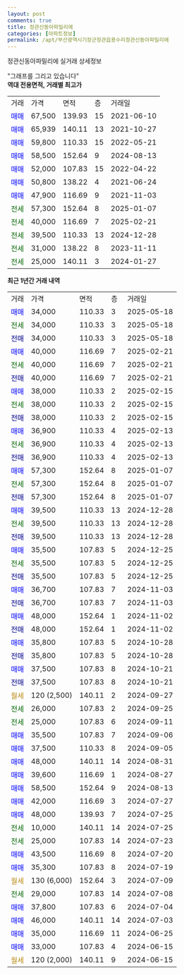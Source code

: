 ```yaml
---
layout: post
comments: true
title: 정관신동아파밀리에
categories: [아파트정보]
permalink: /apt/부산광역시기장군정관읍용수리정관신동아파밀리에
---
```


정관신동아파밀리에 실거래 상세정보

<script type="text/javascript">
  google.charts.load('current', {'packages':['line', 'corechart']});
  google.charts.setOnLoadCallback(drawChart);

  function drawChart() {
    var data = new google.visualization.DataTable();
    data.addColumn('date', '거래일');
    data.addColumn('number', "매매");
    data.addColumn('number', "전세");
    data.addColumn('number', "전매");

    data.addRows([[new Date(Date.parse("2025-05-18")), 34000, null, null], [new Date(Date.parse("2025-05-18")), null, 34000, null], [new Date(Date.parse("2025-05-18")), null, null, 34000], [new Date(Date.parse("2025-02-21")), 40000, null, null], [new Date(Date.parse("2025-02-21")), null, 40000, null], [new Date(Date.parse("2025-02-21")), null, null, 40000], [new Date(Date.parse("2025-02-15")), 38000, null, null], [new Date(Date.parse("2025-02-15")), null, 38000, null], [new Date(Date.parse("2025-02-15")), null, null, 38000], [new Date(Date.parse("2025-02-13")), 36900, null, null], [new Date(Date.parse("2025-02-13")), null, 36900, null], [new Date(Date.parse("2025-02-13")), null, null, 36900], [new Date(Date.parse("2025-01-07")), 57300, null, null], [new Date(Date.parse("2025-01-07")), null, 57300, null], [new Date(Date.parse("2025-01-07")), null, null, 57300], [new Date(Date.parse("2024-12-28")), 39500, null, null], [new Date(Date.parse("2024-12-28")), null, 39500, null], [new Date(Date.parse("2024-12-28")), null, null, 39500], [new Date(Date.parse("2024-12-25")), 35500, null, null], [new Date(Date.parse("2024-12-25")), null, 35500, null], [new Date(Date.parse("2024-12-25")), null, null, 35500], [new Date(Date.parse("2024-11-03")), 36700, null, null], [new Date(Date.parse("2024-11-03")), null, null, 36700], [new Date(Date.parse("2024-11-02")), 48000, null, null], [new Date(Date.parse("2024-11-02")), null, null, 48000], [new Date(Date.parse("2024-10-28")), 35800, null, null], [new Date(Date.parse("2024-10-28")), null, null, 35800], [new Date(Date.parse("2024-10-21")), 37500, null, null], [new Date(Date.parse("2024-10-21")), null, null, 37500], [new Date(Date.parse("2024-09-27")), null, null, null], [new Date(Date.parse("2024-09-25")), null, 26000, null], [new Date(Date.parse("2024-09-11")), null, 25000, null], [new Date(Date.parse("2024-09-06")), 35500, null, null], [new Date(Date.parse("2024-09-05")), 37500, null, null], [new Date(Date.parse("2024-08-31")), 48000, null, null], [new Date(Date.parse("2024-08-27")), 39600, null, null], [new Date(Date.parse("2024-08-13")), 58500, null, null], [new Date(Date.parse("2024-07-27")), 42000, null, null], [new Date(Date.parse("2024-07-25")), 48000, null, null], [new Date(Date.parse("2024-07-25")), null, 10000, null], [new Date(Date.parse("2024-07-23")), null, 25000, null], [new Date(Date.parse("2024-07-20")), 43500, null, null], [new Date(Date.parse("2024-07-19")), 35300, null, null], [new Date(Date.parse("2024-07-09")), null, null, null], [new Date(Date.parse("2024-07-08")), null, 29000, null], [new Date(Date.parse("2024-07-04")), 37800, null, null], [new Date(Date.parse("2024-07-03")), 46000, null, null], [new Date(Date.parse("2024-06-25")), 35000, null, null], [new Date(Date.parse("2024-06-15")), 33000, null, null], [new Date(Date.parse("2024-06-15")), null, null, null]]);

    var options = {
      hAxis: {
        format: 'yyyy/MM/dd'
      },    
      lineWidth: 0,
      pointsVisible: true,    
      title: '최근 1년간 유형별 실거래가 분포',
      legend: { position: 'bottom' }
    };

    var formatter = new google.visualization.NumberFormat({pattern:'###,###'} );
    formatter.format(data, 1);
    formatter.format(data, 2);
    
    setTimeout(function() {
        var chart = new google.visualization.LineChart(document.getElementById('columnchart_material'));
        chart.draw(data, (options));
        document.getElementById('loading').style.display = 'none';
    }, 200);
  }
</script>


<div id="loading" style="z-index:20; display: block; margin-left: 0px">"그래프를 그리고 있습니다"</div>
<div id="columnchart_material" style="width: 95%; margin-left: 0px; display: block"></div>
<!-- contents start -->
<b>역대 전용면적, 거래별 최고가</b>
<table class="sortable">
    <tr>
      <td>거래</td>
      <td>가격</td>
      <td>면적</td>
      <td>층</td>
      <td>거래일</td>
    </tr>
        <tr>
          <td><a style="color: blue">매매</a></td>
          <td>67,500</td>
          <td>139.93</td>
          <td>15</td>
          <td>2021-06-10</td>
        </tr>            <tr>
          <td><a style="color: blue">매매</a></td>
          <td>65,939</td>
          <td>140.11</td>
          <td>13</td>
          <td>2021-10-27</td>
        </tr>            <tr>
          <td><a style="color: blue">매매</a></td>
          <td>59,800</td>
          <td>110.33</td>
          <td>15</td>
          <td>2022-05-21</td>
        </tr>            <tr>
          <td><a style="color: blue">매매</a></td>
          <td>58,500</td>
          <td>152.64</td>
          <td>9</td>
          <td>2024-08-13</td>
        </tr>            <tr>
          <td><a style="color: blue">매매</a></td>
          <td>52,000</td>
          <td>107.83</td>
          <td>15</td>
          <td>2022-04-22</td>
        </tr>            <tr>
          <td><a style="color: blue">매매</a></td>
          <td>50,800</td>
          <td>138.22</td>
          <td>4</td>
          <td>2021-06-24</td>
        </tr>            <tr>
          <td><a style="color: blue">매매</a></td>
          <td>47,900</td>
          <td>116.69</td>
          <td>9</td>
          <td>2021-11-03</td>
        </tr>        
        <tr>
              <td><a style="color: darkgreen">전세</a></td>
              <td>57,300</td>
              <td>152.64</td>
              <td>8</td>
              <td>2025-01-07</td>
            </tr>            <tr>
              <td><a style="color: darkgreen">전세</a></td>
              <td>40,000</td>
              <td>116.69</td>
              <td>7</td>
              <td>2025-02-21</td>
            </tr>            <tr>
              <td><a style="color: darkgreen">전세</a></td>
              <td>39,500</td>
              <td>110.33</td>
              <td>13</td>
              <td>2024-12-28</td>
            </tr>            <tr>
              <td><a style="color: darkgreen">전세</a></td>
              <td>31,000</td>
              <td>138.22</td>
              <td>8</td>
              <td>2023-11-11</td>
            </tr>            <tr>
              <td><a style="color: darkgreen">전세</a></td>
              <td>25,000</td>
              <td>140.11</td>
              <td>3</td>
              <td>2024-01-27</td>
            </tr>        
    
</table>

<b>최근 1년간 거래 내역</b>

<table class="sortable">
    <tr>
      <td>거래</td>
      <td>가격</td>
      <td>면적</td>
      <td>층</td>
      <td>거래일</td>
    </tr>
    <tr>
      <td><a style="color: blue">매매</a></td>
      <td>34,000</td>
      <td>110.33</td>
      <td>3</td>
      <td>2025-05-18</td>
    </tr>          <tr>
      <td><a style="color: darkgreen">전세</a></td>
      <td>34,000</td>
      <td>110.33</td>
      <td>3</td>
      <td>2025-05-18</td>
    </tr>          <tr>
      <td><a style="color: darkblue">전매</a></td>
      <td>34,000</td>
      <td>110.33</td>
      <td>3</td>
      <td>2025-05-18</td>
    </tr>          <tr>
      <td><a style="color: blue">매매</a></td>
      <td>40,000</td>
      <td>116.69</td>
      <td>7</td>
      <td>2025-02-21</td>
    </tr>          <tr>
      <td><a style="color: darkgreen">전세</a></td>
      <td>40,000</td>
      <td>116.69</td>
      <td>7</td>
      <td>2025-02-21</td>
    </tr>          <tr>
      <td><a style="color: darkblue">전매</a></td>
      <td>40,000</td>
      <td>116.69</td>
      <td>7</td>
      <td>2025-02-21</td>
    </tr>          <tr>
      <td><a style="color: blue">매매</a></td>
      <td>38,000</td>
      <td>110.33</td>
      <td>2</td>
      <td>2025-02-15</td>
    </tr>          <tr>
      <td><a style="color: darkgreen">전세</a></td>
      <td>38,000</td>
      <td>110.33</td>
      <td>2</td>
      <td>2025-02-15</td>
    </tr>          <tr>
      <td><a style="color: darkblue">전매</a></td>
      <td>38,000</td>
      <td>110.33</td>
      <td>2</td>
      <td>2025-02-15</td>
    </tr>          <tr>
      <td><a style="color: blue">매매</a></td>
      <td>36,900</td>
      <td>110.33</td>
      <td>4</td>
      <td>2025-02-13</td>
    </tr>          <tr>
      <td><a style="color: darkgreen">전세</a></td>
      <td>36,900</td>
      <td>110.33</td>
      <td>4</td>
      <td>2025-02-13</td>
    </tr>          <tr>
      <td><a style="color: darkblue">전매</a></td>
      <td>36,900</td>
      <td>110.33</td>
      <td>4</td>
      <td>2025-02-13</td>
    </tr>          <tr>
      <td><a style="color: blue">매매</a></td>
      <td>57,300</td>
      <td>152.64</td>
      <td>8</td>
      <td>2025-01-07</td>
    </tr>          <tr>
      <td><a style="color: darkgreen">전세</a></td>
      <td>57,300</td>
      <td>152.64</td>
      <td>8</td>
      <td>2025-01-07</td>
    </tr>          <tr>
      <td><a style="color: darkblue">전매</a></td>
      <td>57,300</td>
      <td>152.64</td>
      <td>8</td>
      <td>2025-01-07</td>
    </tr>          <tr>
      <td><a style="color: blue">매매</a></td>
      <td>39,500</td>
      <td>110.33</td>
      <td>13</td>
      <td>2024-12-28</td>
    </tr>          <tr>
      <td><a style="color: darkgreen">전세</a></td>
      <td>39,500</td>
      <td>110.33</td>
      <td>13</td>
      <td>2024-12-28</td>
    </tr>          <tr>
      <td><a style="color: darkblue">전매</a></td>
      <td>39,500</td>
      <td>110.33</td>
      <td>13</td>
      <td>2024-12-28</td>
    </tr>          <tr>
      <td><a style="color: blue">매매</a></td>
      <td>35,500</td>
      <td>107.83</td>
      <td>5</td>
      <td>2024-12-25</td>
    </tr>          <tr>
      <td><a style="color: darkgreen">전세</a></td>
      <td>35,500</td>
      <td>107.83</td>
      <td>5</td>
      <td>2024-12-25</td>
    </tr>          <tr>
      <td><a style="color: darkblue">전매</a></td>
      <td>35,500</td>
      <td>107.83</td>
      <td>5</td>
      <td>2024-12-25</td>
    </tr>          <tr>
      <td><a style="color: blue">매매</a></td>
      <td>36,700</td>
      <td>107.83</td>
      <td>7</td>
      <td>2024-11-03</td>
    </tr>          <tr>
      <td><a style="color: darkblue">전매</a></td>
      <td>36,700</td>
      <td>107.83</td>
      <td>7</td>
      <td>2024-11-03</td>
    </tr>          <tr>
      <td><a style="color: blue">매매</a></td>
      <td>48,000</td>
      <td>152.64</td>
      <td>1</td>
      <td>2024-11-02</td>
    </tr>          <tr>
      <td><a style="color: darkblue">전매</a></td>
      <td>48,000</td>
      <td>152.64</td>
      <td>1</td>
      <td>2024-11-02</td>
    </tr>          <tr>
      <td><a style="color: blue">매매</a></td>
      <td>35,800</td>
      <td>107.83</td>
      <td>5</td>
      <td>2024-10-28</td>
    </tr>          <tr>
      <td><a style="color: darkblue">전매</a></td>
      <td>35,800</td>
      <td>107.83</td>
      <td>5</td>
      <td>2024-10-28</td>
    </tr>          <tr>
      <td><a style="color: blue">매매</a></td>
      <td>37,500</td>
      <td>107.83</td>
      <td>8</td>
      <td>2024-10-21</td>
    </tr>          <tr>
      <td><a style="color: darkblue">전매</a></td>
      <td>37,500</td>
      <td>107.83</td>
      <td>8</td>
      <td>2024-10-21</td>
    </tr>          <tr>
      <td><a style="color: darkgoldenrod">월세</a></td>
      <td>120 (2,500)</td>
      <td>140.11</td>
      <td>2</td>
      <td>2024-09-27</td>
    </tr>          <tr>
      <td><a style="color: darkgreen">전세</a></td>
      <td>26,000</td>
      <td>107.83</td>
      <td>2</td>
      <td>2024-09-25</td>
    </tr>          <tr>
      <td><a style="color: darkgreen">전세</a></td>
      <td>25,000</td>
      <td>107.83</td>
      <td>6</td>
      <td>2024-09-11</td>
    </tr>          <tr>
      <td><a style="color: blue">매매</a></td>
      <td>35,500</td>
      <td>107.83</td>
      <td>7</td>
      <td>2024-09-06</td>
    </tr>          <tr>
      <td><a style="color: blue">매매</a></td>
      <td>37,500</td>
      <td>110.33</td>
      <td>8</td>
      <td>2024-09-05</td>
    </tr>          <tr>
      <td><a style="color: blue">매매</a></td>
      <td>48,000</td>
      <td>140.11</td>
      <td>14</td>
      <td>2024-08-31</td>
    </tr>          <tr>
      <td><a style="color: blue">매매</a></td>
      <td>39,600</td>
      <td>116.69</td>
      <td>1</td>
      <td>2024-08-27</td>
    </tr>          <tr>
      <td><a style="color: blue">매매</a></td>
      <td>58,500</td>
      <td>152.64</td>
      <td>9</td>
      <td>2024-08-13</td>
    </tr>          <tr>
      <td><a style="color: blue">매매</a></td>
      <td>42,000</td>
      <td>116.69</td>
      <td>3</td>
      <td>2024-07-27</td>
    </tr>          <tr>
      <td><a style="color: blue">매매</a></td>
      <td>48,000</td>
      <td>139.93</td>
      <td>7</td>
      <td>2024-07-25</td>
    </tr>          <tr>
      <td><a style="color: darkgreen">전세</a></td>
      <td>10,000</td>
      <td>140.11</td>
      <td>14</td>
      <td>2024-07-25</td>
    </tr>          <tr>
      <td><a style="color: darkgreen">전세</a></td>
      <td>25,000</td>
      <td>107.83</td>
      <td>14</td>
      <td>2024-07-23</td>
    </tr>          <tr>
      <td><a style="color: blue">매매</a></td>
      <td>43,500</td>
      <td>116.69</td>
      <td>8</td>
      <td>2024-07-20</td>
    </tr>          <tr>
      <td><a style="color: blue">매매</a></td>
      <td>35,300</td>
      <td>107.83</td>
      <td>8</td>
      <td>2024-07-19</td>
    </tr>          <tr>
      <td><a style="color: darkgoldenrod">월세</a></td>
      <td>130 (6,000)</td>
      <td>152.64</td>
      <td>3</td>
      <td>2024-07-09</td>
    </tr>          <tr>
      <td><a style="color: darkgreen">전세</a></td>
      <td>29,000</td>
      <td>107.83</td>
      <td>14</td>
      <td>2024-07-08</td>
    </tr>          <tr>
      <td><a style="color: blue">매매</a></td>
      <td>37,800</td>
      <td>107.83</td>
      <td>6</td>
      <td>2024-07-04</td>
    </tr>          <tr>
      <td><a style="color: blue">매매</a></td>
      <td>46,000</td>
      <td>140.11</td>
      <td>14</td>
      <td>2024-07-03</td>
    </tr>          <tr>
      <td><a style="color: blue">매매</a></td>
      <td>35,000</td>
      <td>116.69</td>
      <td>11</td>
      <td>2024-06-25</td>
    </tr>          <tr>
      <td><a style="color: blue">매매</a></td>
      <td>33,000</td>
      <td>107.83</td>
      <td>4</td>
      <td>2024-06-15</td>
    </tr>          <tr>
      <td><a style="color: darkgoldenrod">월세</a></td>
      <td>120 (2,000)</td>
      <td>140.11</td>
      <td>9</td>
      <td>2024-06-15</td>
    </tr>      </table>
<!-- contents end -->    

